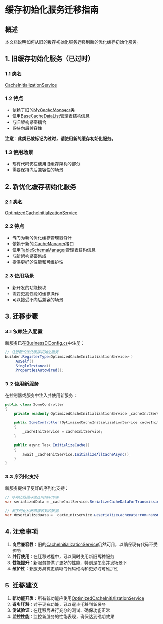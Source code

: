 # 缓存初始化服务迁移指南

## 概述

本文档说明如何从旧的缓存初始化服务迁移到新的优化缓存初始化服务。

## 1. 旧缓存初始化服务（已过时）

### 1.1 类名
[CacheInitializationService](file:///E:/CodeRepository/SynologyDrive/RUINORERP/RUINORERP.Business/CommService/CacheInitializationService.cs#L13-L568)

### 1.2 特点
- 依赖于旧的[MyCacheManager](file:///E:/CodeRepository/SynologyDrive/RUINORERP/RUINORERP.Extensions/Middlewares/MyCacheManager.cs#L17-L982)类
- 使用[BaseCacheDataList](file:///E:/CodeRepository/SynologyDrive/RUINORERP/RUINORERP.Extensions/Middlewares/BaseCacheDataList.cs#L19-L439)管理表结构信息
- 与旧架构紧密耦合
- 保持向后兼容性

**注意：此类已被标记为过时，请使用新的缓存初始化服务。**

### 1.3 使用场景
- 现有代码仍在使用旧缓存架构的部分
- 需要保持向后兼容性的场景

## 2. 新优化缓存初始化服务

### 2.1 类名
[OptimizedCacheInitializationService](file:///E:/CodeRepository/SynologyDrive/RUINORERP/RUINORERP.Business/CommService/OptimizedCacheInitializationService.cs#L11-L290)

### 2.2 特点
- 专门为新的优化缓存管理器设计
- 依赖于新的[ICacheManager](file:///E:/CodeRepository/SynologyDrive/RUINORERP/RUINORERP.Business/CommService/ICacheManager.cs#L12-L99)接口
- 使用[TableSchemaManager](file:///E:/CodeRepository/SynologyDrive/RUINORERP/RUINORERP.Business/CommService/TableSchemaManager.cs#L12-L427)管理表结构信息
- 与新架构紧密集成
- 提供更好的性能和可维护性

### 2.3 使用场景
- 新开发的功能模块
- 需要更高性能的缓存操作
- 可以接受不向后兼容的场景

## 3. 迁移步骤

### 3.1 依赖注入配置
新服务已在[BusinessDIConfig.cs](file:///E:/CodeRepository/SynologyDrive/RUINORERP/RUINORERP.Business/DI/BusinessDIConfig.cs)中注册：

```csharp
// 注册新的优化缓存初始化服务
builder.RegisterType<OptimizedCacheInitializationService>()
    .AsSelf()
    .SingleInstance()
    .PropertiesAutowired();
```

### 3.2 使用新服务
在控制器或服务中注入并使用新服务：

```csharp
public class SomeController
{
    private readonly OptimizedCacheInitializationService _cacheInitService;
    
    public SomeController(OptimizedCacheInitializationService cacheInitService)
    {
        _cacheInitService = cacheInitService;
    }
    
    public async Task InitializeCache()
    {
        await _cacheInitService.InitializeAllCacheAsync();
    }
}
```

### 3.3 序列化支持
新服务提供了更好的序列化支持：

```csharp
// 序列化数据以便在网络中传输
var serializedData = _cacheInitService.SerializeCacheDataForTransmission(someData, CacheSerializationHelper.SerializationType.MessagePack);

// 反序列化从网络接收到的数据
var deserializedData = _cacheInitService.DeserializeCacheDataFromTransmission<SomeType>(receivedData, CacheSerializationHelper.SerializationType.Json);
```

## 4. 注意事项

1. **向后兼容性**：旧的[CacheInitializationService](file:///E:/CodeRepository/SynologyDrive/RUINORERP/RUINORERP.Business/CommService/CacheInitializationService.cs#L13-L568)仍然可用，以确保现有代码不受影响
2. **并行使用**：在迁移过程中，可以同时使用新旧两种服务
3. **性能提升**：新服务提供了更好的性能，特别是在高并发场景下
4. **维护性**：新服务具有更清晰的代码结构和更好的可维护性

## 5. 迁移建议

1. **新功能开发**：所有新功能应使用[OptimizedCacheInitializationService](file:///E:/CodeRepository/SynologyDrive/RUINORERP/RUINORERP.Business/CommService/OptimizedCacheInitializationService.cs#L11-L290)
2. **逐步迁移**：对于现有功能，可以逐步迁移到新服务
3. **测试验证**：在迁移后进行充分的测试，确保功能正常
4. **监控性能**：监控新服务的性能表现，确保达到预期效果